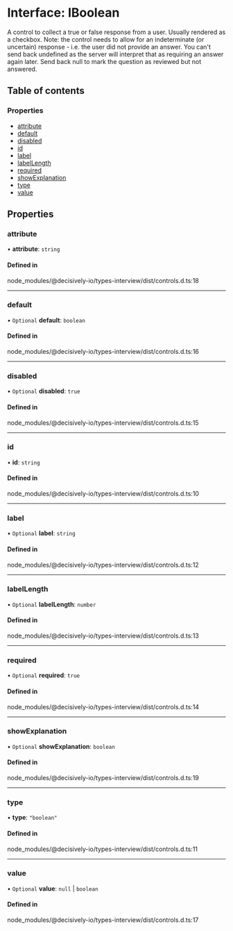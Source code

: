 # Interface: IBoolean

A control to collect a true or false response from a user. Usually rendered as a checkbox.
Note: the control needs to allow for an indeterminate (or uncertain) response - i.e. the
user did not provide an answer. You can't send back undefined as the server will interpret
that as requiring an answer again later. Send back null to mark the question as reviewed
but not answered.

## Table of contents

### Properties

- [attribute](../wiki/IBoolean#attribute)
- [default](../wiki/IBoolean#default)
- [disabled](../wiki/IBoolean#disabled)
- [id](../wiki/IBoolean#id)
- [label](../wiki/IBoolean#label)
- [labelLength](../wiki/IBoolean#labellength)
- [required](../wiki/IBoolean#required)
- [showExplanation](../wiki/IBoolean#showexplanation)
- [type](../wiki/IBoolean#type)
- [value](../wiki/IBoolean#value)

## Properties

### attribute

• **attribute**: `string`

#### Defined in

node_modules/@decisively-io/types-interview/dist/controls.d.ts:18

___

### default

• `Optional` **default**: `boolean`

#### Defined in

node_modules/@decisively-io/types-interview/dist/controls.d.ts:16

___

### disabled

• `Optional` **disabled**: ``true``

#### Defined in

node_modules/@decisively-io/types-interview/dist/controls.d.ts:15

___

### id

• **id**: `string`

#### Defined in

node_modules/@decisively-io/types-interview/dist/controls.d.ts:10

___

### label

• `Optional` **label**: `string`

#### Defined in

node_modules/@decisively-io/types-interview/dist/controls.d.ts:12

___

### labelLength

• `Optional` **labelLength**: `number`

#### Defined in

node_modules/@decisively-io/types-interview/dist/controls.d.ts:13

___

### required

• `Optional` **required**: ``true``

#### Defined in

node_modules/@decisively-io/types-interview/dist/controls.d.ts:14

___

### showExplanation

• `Optional` **showExplanation**: `boolean`

#### Defined in

node_modules/@decisively-io/types-interview/dist/controls.d.ts:19

___

### type

• **type**: ``"boolean"``

#### Defined in

node_modules/@decisively-io/types-interview/dist/controls.d.ts:11

___

### value

• `Optional` **value**: ``null`` \| `boolean`

#### Defined in

node_modules/@decisively-io/types-interview/dist/controls.d.ts:17
